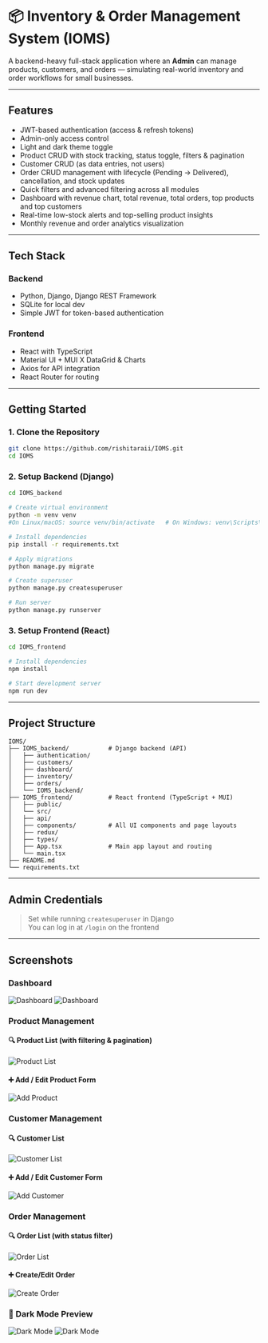 # 📦 Inventory & Order Management System (IOMS)

A backend-heavy full-stack application where an **Admin** can manage products, customers, and orders — simulating real-world inventory and order workflows for small businesses.

---

## Features

- JWT-based authentication (access & refresh tokens)
- Admin-only access control
- Light and dark theme toggle
- Product CRUD with stock tracking, status toggle, filters & pagination
- Customer CRUD (as data entries, not users)
- Order CRUD management with lifecycle (Pending → Delivered), cancellation, and stock updates
- Quick filters and advanced filtering across all modules
- Dashboard with revenue chart, total revenue, total orders, top products and top customers 
- Real-time low-stock alerts and top-selling product insights
- Monthly revenue and order analytics visualization

---

## Tech Stack

### Backend
- Python, Django, Django REST Framework
- SQLite for local dev
- Simple JWT for token-based authentication

### Frontend
- React with TypeScript
- Material UI + MUI X DataGrid & Charts
- Axios for API integration
- React Router for routing

---

## Getting Started

### 1. Clone the Repository

```bash
git clone https://github.com/rishitaraii/IOMS.git
cd IOMS
```

### 2. Setup Backend (Django)

```bash
cd IOMS_backend

# Create virtual environment
python -m venv venv
#On Linux/macOS: source venv/bin/activate   # On Windows: venv\Scripts\activate

# Install dependencies
pip install -r requirements.txt

# Apply migrations
python manage.py migrate

# Create superuser
python manage.py createsuperuser

# Run server
python manage.py runserver
```

### 3. Setup Frontend (React)

```bash
cd IOMS_frontend

# Install dependencies
npm install

# Start development server
npm run dev   
```

---


## Project Structure

```
IOMS/
├── IOMS_backend/           # Django backend (API)
│   ├── authentication/
│   ├── customers/
│   ├── dashboard/
│   ├── inventory/
│   ├── orders/
│   └── IOMS_backend/
├── IOMS_frontend/          # React frontend (TypeScript + MUI)
│   ├── public/ 
│   └── src/ 
│   ├── api/ 
│   ├── components/         # All UI components and page layouts
│   ├── redux/ 
│   ├── types/
│   ├── App.tsx             # Main app layout and routing
│   └── main.tsx            
├── README.md
└── requirements.txt
```

---

## Admin Credentials

> Set while running `createsuperuser` in Django  
> You can log in at `/login` on the frontend

---

## Screenshots

### Dashboard
![Dashboard](./screenshots/dashboard.png)
![Dashboard](./screenshots/dashboard2.png)


### Product Management

#### 🔍 Product List (with filtering & pagination)
![Product List](./screenshots/product-list.png)

#### ➕ Add / Edit Product Form
![Add Product](./screenshots/product-add.png)

### Customer Management

#### 🔍 Customer List
![Customer List](./screenshots/customer-list.png)

#### ➕ Add / Edit Customer Form
![Add Customer](./screenshots/customer-add.png)

### Order Management

#### 🔍 Order List (with status filter)
![Order List](./screenshots/order-list.png)

#### ➕ Create/Edit Order
![Create Order](./screenshots/order-create.png)


### 🌙 Dark Mode Preview
![Dark Mode](./screenshots/darkmode2.png)
![Dark Mode](./screenshots/darkmode1.png)






